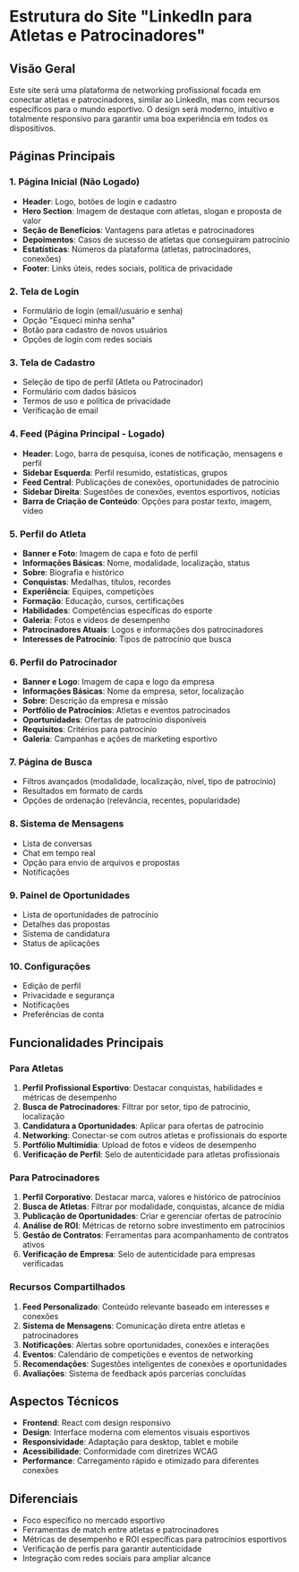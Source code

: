 # Estrutura do Site "LinkedIn para Atletas e Patrocinadores"

## Visão Geral
Este site será uma plataforma de networking profissional focada em conectar atletas e patrocinadores, similar ao LinkedIn, mas com recursos específicos para o mundo esportivo. O design será moderno, intuitivo e totalmente responsivo para garantir uma boa experiência em todos os dispositivos.

## Páginas Principais

### 1. Página Inicial (Não Logado)
- **Header**: Logo, botões de login e cadastro
- **Hero Section**: Imagem de destaque com atletas, slogan e proposta de valor
- **Seção de Benefícios**: Vantagens para atletas e patrocinadores
- **Depoimentos**: Casos de sucesso de atletas que conseguiram patrocínio
- **Estatísticas**: Números da plataforma (atletas, patrocinadores, conexões)
- **Footer**: Links úteis, redes sociais, política de privacidade

### 2. Tela de Login
- Formulário de login (email/usuário e senha)
- Opção "Esqueci minha senha"
- Botão para cadastro de novos usuários
- Opções de login com redes sociais

### 3. Tela de Cadastro
- Seleção de tipo de perfil (Atleta ou Patrocinador)
- Formulário com dados básicos
- Termos de uso e política de privacidade
- Verificação de email

### 4. Feed (Página Principal - Logado)
- **Header**: Logo, barra de pesquisa, ícones de notificação, mensagens e perfil
- **Sidebar Esquerda**: Perfil resumido, estatísticas, grupos
- **Feed Central**: Publicações de conexões, oportunidades de patrocínio
- **Sidebar Direita**: Sugestões de conexões, eventos esportivos, notícias
- **Barra de Criação de Conteúdo**: Opções para postar texto, imagem, vídeo

### 5. Perfil do Atleta
- **Banner e Foto**: Imagem de capa e foto de perfil
- **Informações Básicas**: Nome, modalidade, localização, status
- **Sobre**: Biografia e histórico
- **Conquistas**: Medalhas, títulos, recordes
- **Experiência**: Equipes, competições
- **Formação**: Educação, cursos, certificações
- **Habilidades**: Competências específicas do esporte
- **Galeria**: Fotos e vídeos de desempenho
- **Patrocinadores Atuais**: Logos e informações dos patrocinadores
- **Interesses de Patrocínio**: Tipos de patrocínio que busca

### 6. Perfil do Patrocinador
- **Banner e Logo**: Imagem de capa e logo da empresa
- **Informações Básicas**: Nome da empresa, setor, localização
- **Sobre**: Descrição da empresa e missão
- **Portfólio de Patrocínios**: Atletas e eventos patrocinados
- **Oportunidades**: Ofertas de patrocínio disponíveis
- **Requisitos**: Critérios para patrocínio
- **Galeria**: Campanhas e ações de marketing esportivo

### 7. Página de Busca
- Filtros avançados (modalidade, localização, nível, tipo de patrocínio)
- Resultados em formato de cards
- Opções de ordenação (relevância, recentes, popularidade)

### 8. Sistema de Mensagens
- Lista de conversas
- Chat em tempo real
- Opção para envio de arquivos e propostas
- Notificações

### 9. Painel de Oportunidades
- Lista de oportunidades de patrocínio
- Detalhes das propostas
- Sistema de candidatura
- Status de aplicações

### 10. Configurações
- Edição de perfil
- Privacidade e segurança
- Notificações
- Preferências de conta

## Funcionalidades Principais

### Para Atletas
1. **Perfil Profissional Esportivo**: Destacar conquistas, habilidades e métricas de desempenho
2. **Busca de Patrocinadores**: Filtrar por setor, tipo de patrocínio, localização
3. **Candidatura a Oportunidades**: Aplicar para ofertas de patrocínio
4. **Networking**: Conectar-se com outros atletas e profissionais do esporte
5. **Portfólio Multimídia**: Upload de fotos e vídeos de desempenho
6. **Verificação de Perfil**: Selo de autenticidade para atletas profissionais

### Para Patrocinadores
1. **Perfil Corporativo**: Destacar marca, valores e histórico de patrocínios
2. **Busca de Atletas**: Filtrar por modalidade, conquistas, alcance de mídia
3. **Publicação de Oportunidades**: Criar e gerenciar ofertas de patrocínio
4. **Análise de ROI**: Métricas de retorno sobre investimento em patrocínios
5. **Gestão de Contratos**: Ferramentas para acompanhamento de contratos ativos
6. **Verificação de Empresa**: Selo de autenticidade para empresas verificadas

### Recursos Compartilhados
1. **Feed Personalizado**: Conteúdo relevante baseado em interesses e conexões
2. **Sistema de Mensagens**: Comunicação direta entre atletas e patrocinadores
3. **Notificações**: Alertas sobre oportunidades, conexões e interações
4. **Eventos**: Calendário de competições e eventos de networking
5. **Recomendações**: Sugestões inteligentes de conexões e oportunidades
6. **Avaliações**: Sistema de feedback após parcerias concluídas

## Aspectos Técnicos
- **Frontend**: React com design responsivo
- **Design**: Interface moderna com elementos visuais esportivos
- **Responsividade**: Adaptação para desktop, tablet e mobile
- **Acessibilidade**: Conformidade com diretrizes WCAG
- **Performance**: Carregamento rápido e otimizado para diferentes conexões

## Diferenciais
- Foco específico no mercado esportivo
- Ferramentas de match entre atletas e patrocinadores
- Métricas de desempenho e ROI específicas para patrocínios esportivos
- Verificação de perfis para garantir autenticidade
- Integração com redes sociais para ampliar alcance
